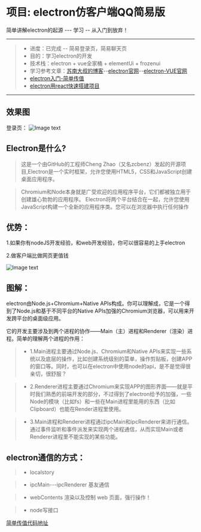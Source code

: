 # 项目: electron仿客户端QQ简易版

简单讲解electron的起源 --- 学习 -- 从入门到放弃！

------

> * 进度：已完成 -- 简易登录页，简易聊天页
> * 目的：学习electron的开发
> * 技术栈：electron + vue全家桶 + elementUi + frozenui
> * 学习参考文章：[苏南大叔的博客](https://newsn.net/category/electron/)--[electron官网](https://electronjs.org/docs)--[electron-VUE官网](https://simulatedgreg.gitbooks.io/electron-vue/content/cn/getting_started.html)
> * [electron入门-简单传值](https://juejin.im/post/5cc5641af265da03a85ac9c7#heading-8)
> * [electron用react快速搭建项目](https://juejin.im/post/5a6a91276fb9a01cbd58ce32#heading-1)

------
## 效果图

登录页：
![Image text](https://github.com/yuanxin42/qq/blob/master/img/QQ图片20190712100207.png)


## Electron是什么?

> 这是一个由GitHub的工程师Cheng Zhao（又名zcbenz）发起的开源项目,Electron是一个实时框架，允许您使用HTML5，CSS和JavaScript创建桌面应用程序。

> Chromium和Node本身就是广受欢迎的应用程序平台，它们都被独立用于创建雄心勃勃的应用程序。 Electron将两个平台结合在一起，允许您使用JavaScript构建一个全新的应用程序类。您可以在浏览器中执行任何操作

## 优势：
   1.如果你有nodeJS开发经验，和web开发经验，你可以很容易的上手electron
   
   2.做客户端比做网页更值钱

![Image text](https://github.com/yuanxin42/qq/blob/master/img/QQ图片20190712094509.png)

## 图解：

electron由Node.js+Chromium+Native APIs构成。你可以理解成，它是一个得到了Node.js和基于不同平台的Native APIs加强的Chromium浏览器，可以用来开发跨平台的桌面级应用。

它的开发主要涉及到两个进程的协作——Main（主）进程和Renderer（渲染）进程。简单的理解两个进程的作用：

> *  1.Main进程主要通过Node.js、Chromium和Native APIs来实现一些系统以及底层的操作，比如创建系统级别的菜单，操作剪贴板，创建APP的窗口等。同时，也可以在electron中使用node的api，是不是觉得很亲切，很舒服？

> *  2.Renderer进程主要通过Chromium来实现APP的图形界面——就是平时我们熟悉的前端开发的部分，不过得到了electron给予的加强，一些Node的模块（比如fs）和一些在Main进程里能用的东西（比如Clipboard）也能在Render进程里使用。

> *  3.Main进程和Renderer进程通过ipcMain和ipcRenderer来进行通信。通过事件监听和事件派发来实现两个进程通信，从而实现Main或者Renderer进程里不能实现的某些功能。

## electron通信的方式：

> * localstory

> * ipcMain---ipcRenderer 基友通信

> * webContents 渲染以及控制 web 页面，强行操作！

> * node写接口

[简单传值代码地址](https://github.com/yuanxin42/electronStudy/tree/master/1.%E8%B7%A8%E5%9F%9F%E9%80%9A%E4%BF%A1)



   
   





